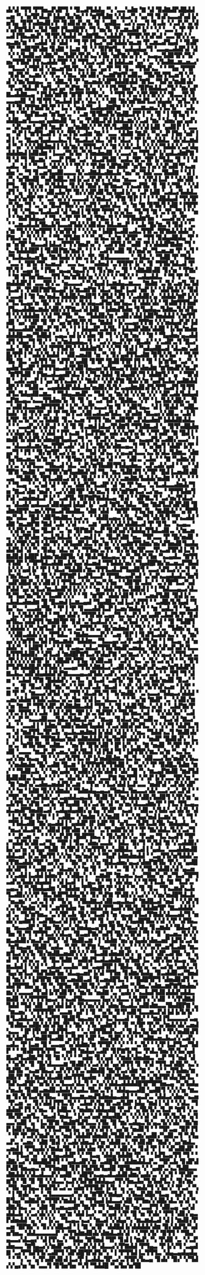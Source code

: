 ▟▞▟▝▜▜▝▛▜▅▃▛▟▛▜▝▝▉▃▟▜▟▟▄▝▚▝▃▃▚▟▆▝▇▝▟▝▉▟▇▟▛▟█▟▟▃▅▝▚▝▅▜▛▟▃▛▐▟▄▞▙▞▆▞▝▝▆▜▜▟▇▝▞▟▃▞▚▝▄▞▜▝▊▟▚▃▃▟▚▟▐▞▅▜▄▝▉▜▚▟▅▟▊▞▛▝▊▟▊▟▚▞▙▝▊▝▄▟█▃▝▃▞▞▃▃▜▝▊▃▙▝▞▃▛▞▚▞▟▞▄▛▇▜▟▞▃▜▟▝▇▛▐▜▄▟█▜▚▝▜▝▅▞▙▝▛▃▆▃▙▛▐▞▝▝▞▝▃▃▚▝▛▝▛▝▃▟▐▜▙▃▆▟▚▝▊▜▛▞▙▟▟▝▚▟▇▜▙▃▚▟▟▟▚▝▛▜▛▞▛▟▚▟▝▃▃▜▛▞▞▃▄▃▆▞▆▝▝▃▟▟▝▟▝▟▟▝▝▜▝▛▐▜▃▞▚▟▜▟▟▞▅▃▆▝▛▃▆▃▟▜▄▟▝▝▉▟▛▝▛▝▚▟▉▜▛▟▆▝▊▟▇▝▐▃▆▝▊▝▞▝▉▛▇▜▄▝▄▟▄▟▄▞▜▝▃▃▄▃▟▟▛▟▝▟▝▞▝▞▙▟▊▃▞▟▇▞▚▃▜▟▛▞▛▟▚▃▚▜▙▝▅▛▇▞▄▜▚▝▚▃▄▃▜▟▉▜▛▞▜▞▅▞▜▜▙▛▐▜▚▃▟▟▞▜▛▝▟▝▜▜▃▞▃▟▝▟▐▟▟▃▅▝▄▞▝▃▝▞▙▟▇▃▆▃▅▃▞▝▜▃▃▞▞▜▛▟▝▞▅▃▅▜▙▜▚▃▚▜▃▝▄▞▛▝▜▝▊▃▝▜▜▟▚▃▝▝▝▜▅▝▛▜▛▝▊▟▜▞▚▃▆▞▞▝▛▃▝▞▆▃▝▟▞▟▊▞▚▃▆▛▇▜▚▟▉▃▝▜▙▜▙▜▜▃▅▜▝▞▚▟▝▞▆▞▙▟▄▃▝▃▝▟▇▃▜▝▛▝▅▃▅▟▞▟▛▜▟▟▉▟▟▝▇▜▃▝▜▟▚▞▆▟▊▟▞▝▛▃▄▜▟▃▛▝▆▜▃▞▄▞▚▛▇▃▜▞▄▝▞▝▐▜▞▜▙▞▅▝▉▛▇▟▟▃▞▜▞▝▆▞▄▛▇▃▟▟▇▃▄▝▐▜▟▞▆▛▇▝▇▜▛▝▛▜▚▞▃▝▝▜▜▝▛▃▚▜▚▜▛▞▞▝▉▃▃▜▚▜▃▃▄▟▊▝▟▝▊▜▜▝▅▃▙▟▐▟▚▝▟▃▚▝▝▟▉▝▇▞▅▛▇▟▜▃▞▟▄▟▞▝▅▜▃▜▚▟▝▝▊▞▛▛▇▟▜▞▛▝▐▃▚▝▅▟▞▜▃▟▄▟▇▛▇▝▝▞▃▃▆▃▅▃▚▜▃▜▞▝▝▃▙▞▜▝▝▜▄▛▇▃▅▝▆▜▄▞▃▝▝▃▆▝▉▜▙▟▜▞▆▟█▃▛▛▐▝▚▝▉▝▐▝█▜▄▜▝▝▟▟█▃▅▜▃▃▄▞▄▟▅▟▉▝▅▝▄▝▛▟█▃▛▟▐▟▟▃▆▞▞▃▟▝▆▞▝▟▅▞▄▞▄▟▚▃▝▟▚▃▆▝▄▟▜▝▆▃▛▝▄▞▆▟█▞▞▝▚▜▚▜▃▟█▟▝▞▞▟▐▟▊▝▄▟▊▛▐▝▃▃▄▝▚▛▐▝▆▜▜▃▟▜▝▞▃▜▜▞▃▟▆▝▇▞▝▃▃▝▟▟▇▝▇▟▚▝▚▞▃▛▐▜▅▝▅▛▐▟▐▝▃▝▇▃▄▜▄▟▃▃▙▃▜▝▆▃▟▃▞▟▃▝▟▜▝▟▃▞▝▛▐▞▚▞▟▟▃▝▟▞▟▃▆▟▟▝▚▞▝▞▞▟█▟▆▟▐▝▟▞▆▞▄▜▜▜▃▞▞▝▇▝▞▟▞▃▙▝▞▞▞▞▜▟▟▞▞▃▞▟▄▟▟▟▅▟▐▟▉▟▆▝▐▃▃▞▜▞▙▞▚▜▅▟▅▟▉▝▞▃▃▞▅▝▜▜▃▛▐▞▄▟▃▟▆▛▇▝▜▝▟▝▜▝█▃▆▞▝▃▃▛▐▜▅▝▃▞▝▟▃▟▜▟▉▝▄▟▃▜▛▃▜▛▐▞▜▟▄▝▊▝▐▝▟▃▟▃▝▟▝▝▚▃▙▝▟▞▞▞▝▝▛▞▝▝▛▟▇▝▟▛▇▟▛▝▅▜▃▜▚▞▞▟▚▟▊▜▚▃▅▟▅▝▃▝▜▝▊▃▅▜▄▟▉▃▃▃▜▞▃▟▇▟▃▟▇▃▙▝▅▞▚▞▜▟▞▃▃▜▙▟▇▝▝▟▐▞▚▝▅▜▙▟█▝▚▟▜▟█▃▚▟▐▞▃▞▛▟▚▝▞▟▄▝▅▃▃▝▝▞▛▟▐▃▛▝▝▟▞▟▉▝▛▜▃▝█▝▊▞▅▝▚▜▟▟▄▝▊▞▟▝▇▟▚▝▇▜▅▃▞▜▚▃▟▜▙▝▊▝█▝▞▜▙▝▝▞▟▟▜▝▄▝▐▞▞▝▝▟▊▃▙▞▛▝▉▞▞▟▛▟▊▜▄▜▄▟▐▞▄▝▃▛▐▟▉▝▃▟▃▞▙▟▟▃▚▃▛▞▅▜▛▝▛▝▃▞▚▞▞▞▃▃▃▟▝▞▆▟▃▞▝▛▇▝▊▛▐▝▐▝▝▟█▟▄▟▝▜▚▜▛▞▚▜▅▝▜▝▃▝▄▝█▃▛▜▙▞▞▃▚▟▜▝▄▟▞▟▃▝▚▝▆▝▇▝▉▜▙▜▝▟█▝▐▜▛▛▐▝▊▝▞▜▄▃▜▃▟▃▟▝▟▝▅▟▐▝▊▜▛▝▛▜▚▞▄▜▃▝▜▞▜▝▇▝▃▜▚▞▜▞▝▝▅▞▝▝▇▟▜▟▄▃▞▝▜▃▚▞▛▝▛▝▚▟▝▛▇▃▜▝▞▝▜▜▙▟▆▜▅▝▝▃▃▟▚▞▛▃▄▝▝▃▆▃▟▃▙▜▙▃▙▜▃▃▟▜▟▞▞▟▊▟▃▜▟▃▆▃▛▝▝▃▙▝█▞▆▃▜▝▉▟▝▝▃▞▆▝▜▞▞▞▆▜▛▜▝▞▅▜▛▟▝▝▞▞▅▝▐▟█▜▃▟▊▃▟▃▜▜▛▃▜▛▇▟▞▟▟▞▚▛▇▃▞▃▜▝▞▞▄▝▝▜▃▜▜▟▇▝▝▝▚▞▙▃▚▞▆▝▟▜▛▃▝▜▜▝▉▟▄▟█▟▄▝▛▝▅▝▅▜▛▝▆▃▃▟▐▟▃▞▛▜▚▜▅▟▚▞▚▝▃▟▜▜▟▝▚▟▊▝▛▞▟▟▟▛▇▟▅▝▜▝▚▃▜▟▟▟█▛▐▝▉▟▊▛▇▞▆▟▚▝▐▝▝▃▟▜▚▟▉▝▊▞▅▟▚▞▜▃▅▃▆▝▛▝▄▜▝▞▜▃▙▃▙▃▅▜▄▝▇▞▙▟▞▞▟▞▃▜▚▝▉▟▃▃▃▃▃▝▃▜▟▃▚▝▜▟█▝▛▝▜▟▃▝▃▃▚▝█▜▞▜▚▃▅▃▛▝▃▃▚▃▝▝▚▟▅▟▝▃▜▜▛▛▐▞▚▝▊▝▜▜▙▜▟▃▟▝▛▜▚▜▝▃▄▞▙▝▐▜▅▝▄▃▄▜▄▃▛▞▜▝▊▞▅▞▃▝█▝▝▟▇▟▉▟▉▝▊▞▅▝▝▛▇▞▝▝▇▝▛▜▅▜▅▃▃▜▜▝▅▞▆▜▟▞▅▝▞▞▞▝▞▝▜▞▞▝▃▟▄▟▟▃▝▝▜▝▛▝▚▃▅▟▟▟▛▟▝▃▃▜▛▞▃▝▅▃▃▃▞▝▚▜▄▟▐▃▆▟▄▃▆▃▃▝▇▟▆▝▃▜▞▃▅▜▃▜▟▜▃▟▚▝▛▟▉▛▇▛▇▃▄▛▐▞▆▃▆▛▇▝▟▃▞▜▄▛▐▃▟▝▅▛▐▞▝▟▟▜▟▞▞▝▉▟▞▃▃▟▐▝▇▝▅▞▅▟▃▜▟▟█▞▅▟▉▜▝▟▜▟▝▟▜▝▞▃▟▟▉▞▄▝▟▟▟▞▆▛▐▞▞▞▜▃▜▃▄▞▅▝█▞▝▟▞▝▝▞▄▜▞▟▄▃▟▜▅▜▅▜▄▃▜▝▟▟▞▟▞▝▊▟▇▜▜▜▅▛▐▜▄▃▟▟▇▃▆▟▞▟▉▞▞▛▇▃▞▟▐▟▊▝▐▟▅▟▜▟▅▝▊▜▄▟▄▃▜▟▆▃▜▞▟▜▄▜▝▞▞▟▟▟▆▝▞▟▝▜▞▜▙▝▚▃▝▜▟▟▉▞▆▝▃▟▊▞▟▟▐▟▉▜▅▟▟▟▝▞▆▜▜▟▉▝▄▞▝▟▛▝▉▝▛▝▄▞▆▜▙▜▚▜▃▝▇▟▟▝▐▞▃▃▄▞▛▛▇▝▞▞▅▟▄▟▚▛▐▟▚▟▃▃▟▟▛▟▉▃▛▝▊▞▚▝▐▝▐▟▄▟▛▃▙▜▙▝▐▟▄▟▛▟▇▞▟▟█▝▐▞▙▞▆▟▅▟▟▟█▃▅▞▜▟█▟▝▃▄▃▚▟▐▞▞▟▅▝▉▝▜▝▞▞▆▝▅▞▝▝▇▝▝▜▄▟▅▞▄▃▟▟▟▜▝▟▄▞▜▝▊▞▝▃▚▞▆▟▄▟▄▃▜▝▝▃▞▞▄▃▛▞▛▝█▃▟▞▝▞▃▟▛▃▜▝█▃▞▃▙▝▄▜▛▞▃▞▟▝▛▜▜▟▜▞▝▟▟▟▆▜▞▝▞▞▜▝▊▟▐▝▚▟▄▟█▃▟▝▟▃▅▞▃▟█▞▛▛▐▝▚▟▞▞▙▟▟▝▝▟▊▃▅▟▉▝▅▝▚▝▊▞▄▟▜▜▃▟▇▝▉▜▞▞▙▞▝▝▜▞▛▜▙▝█▃▝▃▙▜▜▝▆▝▟▜▚▞▄▟█▝▊▜▛▝█▟▊▜▜▛▐▜▝▝▉▝▐▞▆▜▅▝▃▞▚▝▄▟▅▜▃▟▛▝▟▜▜▜▄▃▟▞▛▟▉▜▄▃▄▞▅▜▅▃▄▜▜▟▞▟▅▟▆▝▆▜▅▟▛▞▆▃▛▝▇▜▜▟▉▝▐▜▅▃▟▃▄▟▛▟▃▜▝▞▜▃▜▟▟▝▊▟▄▟▛▞▜▝▟▟▇▜▞▝▄▝▝▜▛▟█▝▃▟▞▃▄▛▐▝▄▞▅▜▚▃▙▞▞▝▇▟▞▝▞▟▚▛▇▝█▟▞▞▆▝▄▟▜▃▙▞▄▟▇▟▟▟▛▞▝▝▜▟▊▃▝▃▄▟▟▟▛▟▟▃▙▞▅▟▉▞▙▜▞▃▄▟▆▟▊▟▜▞▛▜▃▟▜▝▊▜▜▟▜▃▜▟▄▟▉▃▆▃▝▝▜▟▄▃▆▟▛▃▝▜▟▝▄▝▆▞▟▝▞▞▅▝▞▞▝▟▛▃▟▞▙▟▄▟▃▛▇▃▄▃▚▃▃▜▜▟▅▞▙▝▊▝▉▝▄▝▃▞▜▟▚▝█▟▇▃▝▞▛▝▐▃▜▟▞▟█▞▃▝▊▃▚▟▊▟▃▃▅▟▛▜▜▜▟▝▐▞▚▞▅▜▚▃▃▞▆▝▉▝▝▟▉▜▄▃▝▟▐▝▉▟▟▝▚▟█▃▙▟▞▝▟▝▛▞▛▃▛▝▛▝▜▞▛▃▞▟▊▃▟▃▅▜▟▃▝▟▚▟▆▝▇▃▄▞▞▟▉▃▝▃▙▜▙▜▛▃▜▞▚▞▃▜▟▟▊▝▊▃▚▃▅▝▛▜▜▝▆▞▚▟▉▜▛▃▛▟▄▟▅▛▐▟▟▟▉▟▟▃▞▝▝▃▃▟▚▞▞▟▚▟▝▝▟▝▉▝▊▃▆▟▐▟▃▞▛▟▇▜▝▜▜▟▇▃▟▝▄▝▉▜▚▟█▟▅▞▞▟▄▞▆▜▄▝▞▟▟▝▐▜▚▃▆▝▐▃▛▛▇▞▚▟▞▞▅▜▚▞▙▝▞▜▚▟▛▝▇▝█▟▐▝▅▟▊▜▞▟▟▜▞▟▅▟█▜▄▟▃▞▜▝▃▝▛▃▛▞▚▃▆▞▙▞▚▃▄▟▜▞▃▟▉▞▃▃▞▝▐▃▝▟▃▃▟▃▆▞▅▃▜▜▛▃▟▞▝▟▐▝▃▜▙▜▞▟▆▃▄▃▜▝▜▝▄▜▅▜▝▟▟▛▐▞▛▝▄▞▜▝▐▜▝▝▉▞▆▜▛▃▞▞▅▝▃▝▜▟▝▟▚▃▝▞▄▃▅▜▃▃▚▃▜▞▟▃▜▟▆▃▝▟▆▜▄▜▅▃▅▃▜▞▆▝▃▜▝▝▊▜▅▞▞▜▟▞▅▝▟▝▝▃▝▟▊▃▝▃▙▞▝▝▇▝▚▟▆▞▟▞▞▃▝▞▟▜▃▃▝▜▙▃▟▝▟▃▝▃▛▞▆▜▙▟▉▜▜▟▄▟▅▃▝▃▛▃▟▞▄▟▝▝▄▞▝▟▜▛▇▝▅▟▇▝▄▞▜▜▛▞▆▜▄▟▇▟▚▟▝▜▄▝▆▃▜▟▉▟▜▝▞▜▛▝█▟▐▃▅▟▊▟▉▃▄▝▜▟█▞▙▝█▜▃▟▉▃▞▟▚▝▉▟▞▝▝▝▞▞▞▃▆▟▇▞▙▟▟▞▅▟▇▝▝▞▄▝▝▝▞▝▜▃▄▝▝▃▚▟▝▟▝▝▛▃▝▟▅▜▞▜▃▟▛▝▟▝▆▝▛▝▆▃▝▃▜▃▟▃▃▟▆▟▞▜▅▝▇▃▞▟▆▝▅▟▚▝▃▞▞▟▊▜▛▝▟▞▅▃▜▝▛▞▆▛▇▜▃▞▃▞▅▃▝▝▛▜▜▟▅▜▛▟▝▃▅▟▅▟▃▛▐▞▝▃▟▜▙▝▉▛▇▛▇▟▟▃▄▝▊▟▝▝▟▛▇▃▜▝▃▞▅▞▛▟▃▞▃▝▟▃▟▞▄▟▃▃▞▟▉▟▄▟▐▟▄▛▐▞▝▃▟▝▇▜▃▜▟▃▝▜▅▝▇▟▜▃▛▟▛▟█▝█▟▆▟█▜▚▃▆▞▞▛▇▃▟▜▙▟▇▃▝▟▇▝▟▟▝▝▇▜▛▝▜▜▄▜▄▝▇▟█▟▞▝▄▜▛▜▅▞▚▟▃▝█▟▝▟▉▜▅▟▇▃▚▃▞▃▝▝▟▟▉▃▄▃▚▜▄▝▅▞▜▝▟▞▙▜▝▜▚▃▟▟▝▟▇▝▅▃▆▛▇▝▇▟▝▃▙▝▞▟▝▝▝▃▆▝▄▟▞▞▟▞▟▟▇▃▟▝▛▝▊▜▃▝▚▃▄▃▝▝▞▟▜▞▃▜▅▝█▃▛▝▃▝▅▝▉▛▇▟▚▃▛▝▉▟▚▟▚▜▟▟▄▜▜▟▃▟▊▃▝▞▆▃▅▃▝▞▅▜▛▟▅▝▄▃▙▜▟▃▙▝▞▃▅▟▐▝▃▝█▃▛▟▇▝▅▃▝▜▛▃▃▝▛▝█▞▅▟▊▝▟▞▞▜▛▞▅▜▝▟▞▜▚▝▟▜▄▟▛▟▃▜▚▞▆▝▞▞▄▟▆▜▜▟▆▞▅▞▟▜▅▟▊▜▄▟▄▟▟▜▟▝▟▝▚▝▉▟▄▝▟▃▚▞▚▝▜▜▅▞▃▜▚▝▊▞▙▜▄▜▛▃▃▜▚▃▟▜▛▟▐▃▜▝▇▟▉▟▐▟█▛▐▟▅▞▆▟█▜▙▝▟▝▉▟▞▜▟▃▄▃▚▞▚▞▜▞▚▜▅▝▚▃▄▟▃▝▇▜▜▜▜▟▛▝▞▜▛▜▟▃▟▟▊▃▙▜▄▞▟▃▅▟▝▜▜▟▟▞▅▞▞▜▄▟█▛▇▞▅▃▅▃▛▜▙▟▐▞▞▞▄▟▐▞▝▛▐▝▟▃▞▜▟▟▊▞▆▃▜▜▜▃▟▃▛▜▄▟▉▜▝▃▃▞▟▜▃▞▞▃▜▝▚▞▆▞▙▃▞▝▅▝▉▝▞▃▛▛▇▛▐▃▟▜▃▃▛▝▛▜▙▃▄▟▚▟▝▃▚▟▚▃▄▟▄▟▃▜▅▜▚▟▛▟█▟▚▞▞▟▊▟▐▝▛▜▟▃▞▞▚▞▅▞▚▜▅▝▝▟▉▜▛▃▙▞▝▃▚▜▛▜▃▞▚▟▛▟▟▝▄▞▄▜▃▞▆▃▙▟▛▟▐▞▞▞▝▝▅▝▟▟▞▜▚▃▜▟▉▟▐▝▐▝▜▟▃▃▄▃▞▟▃▜▞▜▄▞▆▞▜▞▞▜▃▟▛▞▞▞▝▝▊▝▆▜▛▝▟▟▞▟▊▜▝▝▝▃▅▟▜▟▊▝▉▟▐▞▃▃▙▟▃▟▅▟▆▝█▝█▃▅▟▐▃▆▃▄▟▝▜▄▟█▃▚▟▐▃▞▟▜▜▝▝▃▟█▞▙▜▄▟▝▜▙▞▚▃▝▃▃▟▞▜▙▝▝▛▐▝▛▝▊▃▃▟▟▜▃▛▐▃▅▞▆▟▄▜▝▝▆▝▄▟▃▜▝▝▆▃▟▝▐▃▚▜▟▞▟▜▟▝▝▜▄▞▟▟▚▝▜▜▛▟▞▃▄▞▜▃▚▃▛▞▄▞▄▟▛▃▙▟▜▞▛▝▊▟▆▜▙▃▚▟▟▜▜▝▇▟▉▜▛▝▊▟▝▃▜▃▟▃▛▞▃▝▚▞▙▟▝▞▚▝▐▟▝▝▉▝▜▟█▜▞▟▟▟▞▞▚▞▆▜▃▛▐▞▛▃▝▃▛▜▜▞▃▝█▞▅▟▅▟▝▞▜▞▝▞▃▞▃▝▜▟▆▞▄▝▄▝▞▟▉▃▟▟▞▞▄▝▛▜▟▃▝▝▇▟▅▃▃▃▛▞▝▃▅▝▉▛▐▝▊▟▜▃▟▟▚▃▚▝▄▝▆▞▄▞▞▞▆▜▜▃▜▟▐▜▅▃▆▟▞▜▟▟▆▃▝▜▃▃▄▞▃▞▛▃▟▞▜▞▆▝▐▝▜▃▄▝▟▝▅▟▟▞▚▝▐▟█▜▝▃▞▝▟▝▛▃▄▃▚▟▃▞▜▜▙▜▅▟▛▃▅▟▄▝▟▜▞▟▚▟▚▟▚▜▃▃▙▜▜▜▟▟▉▞▝▟▜▃▟▝▆▟█▛▇▜▃▞▛▟▄▛▇▝▄▞▆▃▞▞▚▝▛▞▄▃▞▞▜▜▃▞▃▞▛▞▞▞▞▟▜▛▐▞▝▟█▟▛▞▜▜▄▝▛▟▉▃▆▝▝▃▛▞▚▃▝▃▜▞▃▞▄▜▝▝▚▝▉▜▛▜▟▜▟▟█▟▚▜▜▟▞▞▃▃▄▞▜▜▞▟▇▟▃▞▃▟▊▞▙▞▆▟▚▟▚▃▅▞▆▜▟▟▛▟▇▃▙▃▚▟▛▟▄▟▟▟▚▛▇▃▃▃▄▃▟▜▟▞▃▟▚▝▃▞▅▜▛▃▞▃▙▝▝▃▜▜▝▜▝▟▅▝▝▃▙▟▝▛▇▝█▟▟▟▚▝▃▜▃▝▄▜▃▟▝▃▆▜▞▝▇▝▆▝▃▜▟▞▅▟▉▝▉▃▞▝▃▝▃▝▊▝▉▃▞▟█▝▆▞▚▞▝▞▛▃▛▃▙▝▆▃▟▝▝▟▚▝▟▞▜▞▛▟▚▃▅▝▐▞▛▝▇▝▛▝▚▝▆▃▃▞▟▜▟▝▄▞▜▜▝▟▃▟▜▞▜▝▜▞▅▟█▞▝▃▚▃▃▞▜▟▄▃▞▟▟▟▝▃▅▞▟▟▅▜▜▟▞▃▙▃▚▞▃▜▅▝▛▟▐▃▝▟▃▃▚▝▝▝▚▞▆▝▇▟▛▝▃▝▞▟▊▞▆▞▅▝▇▃▛▝▜▜▞▟▛▃▛▟▇▟▇▃▟▟▝▜▜▃▚▝█▝▟▟▊▜▙▃▚▞▟▝▝▃▙▛▇▞▛▞▛▃▜▜▜▞▞▃▙▝▐▟▝▟▜▃▜▛▐▞▃▜▟▜▛▞▝▜▙▜▅▃▚▟▝▝▛▞▟▞▙▞▝▃▟▞▝▃▛▝▚▃▃▟▉▃▃▜▟▃▜▟▆▃▛▃▞▝▆▃▄▝▊▟▃▞▅▞▚▟▊▃▝▜▃▞▟▝▇▃▞▟▃▝▝▃▃▟▐▝▐▟▆▞▚▟▉▞▆▟▆▜▄▟▟▝▛▃▞▟▉▟▚▟▜▃▝▞▝▞▞▜▝▟▟▜▃▜▃▝▟▝▆▟▜▜▃▜▛▃▙▝▄▃▙▃▆▟▆▟▐▞▟▟▝▟▐▞▝▞▅▃▝▜▟▟▚▃▜▝▇▟▊▟▞▞▝▟▐▝▜▛▇▝▜▛▇▟▄▞▆▟▚▟▇▟▟▟▚▜▄▜▅▜▚▟▟▞▝▝▅▟▛▝█▟▊▟▚▝▐▃▚▞▃▝▆▜▙▜▙▞▚▟▇▃▝▝▅▞▛▝█▜▞▟▉▝▐▛▐▞▚▝▄▝▇▝▅▟▊▝▚▜▛▝▛▞▝▟▉▝▃▃▃▝▆▃▛▃▛▃▅▃▚▟▚▜▙▟▝▟▐▜▟▝▜▝▐▟▜▜▛▞▆▃▚▞▆▝▚▃▜▃▝▃▞▞▅▞▙▃▄▝█▝▝▞▃▞▙▜▜▃▚▛▐▞▅▟█▟▆▃▜▃▜▃▝▟▉▃▃▞▙▞▅▟▛▞▙▃▝▞▅▟▆▟▅▝█▞▃▟▇▝█▃▆▝▐▞▛▛▇▜▞▜▜▟█▝▄▝▚▞▞▝▛▝▉▟█▃▜▟▆▝▆▞▝▝▜▟▉▃▙▝▞▝▅▞▄▟▞▜▚▟▉▞▞▟▞▟▟▜▝▟▞▝█▝▚▝▆▃▄▛▇▟▉▝▆▟▜▟█▟▉▟▉▃▚▃▙▞▝▞▝▃▝▟▄▜▞▝▅▜▝▃▃▛▇▝▇▞▛▜▝▞▚▛▐▞▛▃▃▜▛▞▆▝▃▝▇▝▅▟▚▞▃▟▅▃▅▟▟▜▞▃▆▝▝▜▚▞▚▜▃▞▟▟▐▃▛▃▃▝▅▟▛▟▝▃▛▟▞▟▛▞▞▝▆▝▐▟▇▝▉▞▞▟▆▟▞▝▜▟▆▟▄▃▄▃▞▜▅▟▃▜▅▃▃▞▟▞▃▃▞▃▞▃▛▟▝▝▞▜▛▃▜▃▚▟▜▟▞▃▞▃▄▟▟▃▄▃▙▝▉▟▊▜▞▝▆▞▟▟▞▟▉▞▙▟▉▜▝▞▛▞▆▝▄▃▙▜▜▃▚▛▇▝▃▞▙▝▆▜▄▟▉▝▊▞▃▞▙▝▟▝▚▞▅▞▟▃▃▟▆▞▛▝▐▜▃▜▜▃▄▃▟▃▅▟▛▜▅▟▉▃▟▝▃▟▄▟▄▟▉▞▄▜▄▝▛▟▛▝▚▃▟▝▝▟▊▃▚▜▟▞▃▞▟▞▙▝▟▝▐▃▚▜▄▛▐▛▇▝▐▝▃▟█▃▝▞▆▟▆▝▞▞▆▟▉▝▝▃▚▜▄▞▅▟▐▃▆▞▄▝▚▝▜▝▝▜▜▟▃▟▉▝▇▞▄▃▟▟▐▝▄▟▟▛▐▛▐▟▛▝▊▝▅▜▃▃▜▟▜▃▙▜▙▝▆▟▄▟▄▝▚▝▅▃▞▟▃▟▜▞▝▟▉▟▐▜▛▟▆▝▞▟▞▝▃▜▚▟▇▜▞▟▝▝▛▝▇▞▟▟▃▜▞▞▃▞▜▝▝▃▛▃▅▝▃▝▝▝▞▃▛▟▜▝█▟▛▜▙▃▚▝▉▞▅▜▞▞▃▝▛▃▅▝▜▃▚▃▟▜▝▜▛▞▚▟▟▜▞▟▊▃▞▜▄▝▜▛▐▝▉▃▝▟▅▞▃▃▙▝▐▟▃▝▉▞▜▝▚▜▟▝▇▝▞▃▟▟▉▞▙▞▄▞▅▝▄▜▄▞▜▟▊▝▚▜▛▟▝▞▅▜▜▜▞▃▚▟█▟▃▝▃▟▐▝▄▟▃▝▃▃▟▟▅▟▉▟▟▃▄▛▐▞▃▜▅▜▜▝▞▞▆▝▅▞▅▟▚▞▝▜▄▛▐▟▆▟▅▟▟▝▝▃▄▜▜▞▅▜▟▟▞▃▞▛▇▃▟▟▞▜▛▝▄▞▛▃▝▝▇▞▚▞▝▞▅▝█▟▃▟▅▞▄▃▞▟▅▛▇▜▙▝▛▞▄▝▄▟█▟▞▟▛▜▝▝▄▟▊▃▞▝▟▃▅▞▞▝▆▝▉▝▃▞▝▝▃▝▉▝▞▝▞▜▙▞▟▟▊▞▟▝▄▃▅▞▞▃▟▟▐▃▟▟▐▟▅▞▛▝▞▟█▃▚▝▝▃▆▟▛▝▇▃▅▃▚▃▞▜▙▞▚▞▚▞▜▃▞▜▛▜▃▟▚▞▙▟▞▟▄▟▟▝▝▟▐▃▟▝▐▝▄▃▜▞▝▜▝▟▞▟▄▝▞▝▊▜▜▃▙▝▇▝▜▃▛▃▝▃▄▃▜▝▚▜▙▟▄▟▆▝▞▜▟▟▅▝▛▜▅▟▛▞▛▝▟▟▝▝▚▝▊▝▊▃▝▜▚▃▆▟▚▃▙▜▃▟▉▞▞▞▛▝▇▃▜▟▛▜▟▟▄▜▞▝▊▞▚▛▇▝▛▟▊▞▞▃▞▞▝▞▅▞▅▟█▜▟▃▙▝▅▃▆▞▝▃▞▃▜▝▛▝▜▞▄▝▚▜▙▟▇▃▞▟▉▃▄▃▙▃▛▝▇▟█▃▟▝▅▟▝▝▞▟▚▜▞▃▜▞▆▟▆▝▞▜▝▃▆▜▜▟▅▝▆▝▚▟▟▞▛▜▄▟▚▜▙▜▄▜▟▟▆▜▛▝▇▃▟▟▟▞▟▝▃▝▜▞▆▜▅▃▝▃▚▜▛▃▙▝█▞▞▜▃▟▜▝▅▝▄▃▄▜▜▃▞▛▇▟▞▟▃▃▟▞▜▝▅▟▞▞▄▟▆▜▝▃▟▜▙▃▞▟▐▜▚▞▅▝▛▝▊▝▄▞▄▝▚▜▄▟█▜▙▞▞▟▝▞▛▝▟▜▙▃▄▝▅▃▃▟▛▝▄▜▅▝▇▞▄▞▄▜▅▟▄▃▄▜▜▝█▝▜▞▆▃▞▟▄▝▊▃▆▟▞▝█▟▃▞▅▜▅▝▊▞▜▝▛▜▜▃▞▞▟▃▄▝▉▃▄▛▇▞▚▟▜▝█▞▃▜▛▟▝▜▝▝▊▝▄▃▅▃▜▞▞▞▆▃▟▟▊▞▅▃▛▃▛▜▞▝▟▝▆▟▉▃▆▝▐▝▟▟▆▝▅▞▄▜▄▟▞▟▅▃▅▛▐▟▜▞▃▞▙▝▆▜▄▃▅▝█▟▉▝▄▟▃▝▚▜▚▝▚▛▇▝▅▃▞▜▝▞▄▞▝▝▞▞▚▞▛▃▅▜▃▟▆▝▆▃▆▜▃▞▛▞▙▝▉▞▆▟█▃▅▟▛▞▞▞▝▜▃▟▊▟▅▟▊▟▚▝▄▝▄▟▝▟▛▃▟▜▙▝▅▝▄▟▝▜▝▟▚▞▃▝▊▝█▃▜▟▇▝▚▟▉▟▜▃▟▃▟▟▆▝▅▜▅▛▐▃▝▟▛▞▙▞▟▃▄▝▆▞▆▃▙▟▐▝▞▟▝▝▃▟▃▞▃▃▙▞▚▟▝▃▄▟▜▛▐▝█▟▃▝█▞▄▝▃▝▃▞▆▝▄▟▞▃▜▜▄▞▅▜▃▞▜▟▜▟▆▜▅▝▟▃▄▃▅▛▐▞▟▝▜▜▅▝▊▟▆▞▙▟▄▝▉▃▟▟▉▃▞▜▅▟█▝▆▞▞▝▐▟▜▛▇▝█▜▛▃▅▟▉▃▟▝▊▃▅▟█▜▃▜▝▝█▟█▜▛▜▝▟▅▟▉▟▜▝▃▟▟▜▛▜▙▞▄▝█▝▚▝█▜▅▝▉▟█▝▊▞▃▟▚▞▃▟▅▝▚▜▅▃▚▟▆▃▆▛▇▜▅▟▅▞▆▞▞▃▃▃▞▜▚▟▐▞▛▟▊▜▚▝▆▞▙▝▅▟▇▝▃▝▄▟▞▞▚▃▙▟▜▟▊▟▟▟▚▟▟▃▆▟▉▝▞▞▛▜▜▜▄▃▞▜▚▃▟▜▙▃▃▃▃▜▄▞▞▟▃▃▚▜▟▜▚▝▞▟▊▝▝▞▛▟▇▟▜▟▟▝▜▟▝▟▊▝▄▞▟▟▐▟▚▝▛▞▅▞▞▟▝▟▅▞▙▃▟▃▚▟▉▟▆▃▃▜▙▟█▛▇▝▄▝▆▃▅▞▝▞▜▜▜▜▛▝▃▃▆▝▄▛▐▝▊▝▚▞▙▝▊▜▚▟▊▜▃▃▆▃▛▟▐▟▐▞▙▜▞▝▊▜▃▟▟▃▞▞▙▝▅▜▜▝█▟▊▜▄▃▅▞▛▞▜▃▜▃▃▟▝▝█▞▝▝▆▟▐▜▃▃▃▃▞▃▄▝▊▟▇▃▚▟█▞▟▞▟▜▄▜▚▝▇▞▝▞▙▝▄▟▆▜▝▝▉▝▚▜▛▝▛▞▚▞▆▟▞▟▞▃▅▟▚▃▃▝▐▛▐▜▚▟▚▟▟▜▜▃▄▝▝▃▚▟▜▜▙▟▚▃▞▝▊▟▃▜▄▜▅▜▝▝▛▞▅▟▉▟▜▜▞▟▅▜▃▞▅▟▉▜▃▟█▝▄▜▟▜▝▟▛▝▅▃▜▟▛▞▝▟▝▝▚▟▇▃▅▃▙▃▞▞▃▟▚▃▟▃▝▛▐▃▅▝█▝▃▃▄▞▚▞▟▟▆▞▆▝▛▜▛▞▝▞▝▝▝▃▜▞▝▝▞▛▐▃▛▜▃▞▜▟▛▝▝▝▉▟▛▜▜▞▛▜▃▝▚▟▜▝▆▟▄▞▃▟▛▝▊▛▇▜▞▜▃▝▛▟▃▜▅▞▛▞▙▞▄▟▇▃▟▜▃▟▇▞▜▝▉▝▇▝▞▞▝▝▚▟▅▝▊▞▄▟▝▞▆▟▞▟▅▟▆▃▝▃▛▝▜▝▅▟▝▟▞▝▅▜▞▝▊▝█▞▟▃▃▃▆▝▉▟▉▞▞▃▞▞▟▝▄▞▟▜▜▝▊▝▛▟▝▜▜▃▛▟█▞▚▃▚▜▟▜▙▝▚▃▅▜▙▃▞▃▛▞▛▞▛▃▚▟▇▟█▝▇▞▛▃▞▟▆▝▇▝▃▝▞▝▃▜▜▟▅▞▆▟█▞▛▝▊▞▆▟▞▟▃▟▊▟▅▜▜▜▄▟▅▝▝▟▊▞▜▟▆▞▙▞▅▝▄▜▟▜▛▟▄▜▅▜▃▝▜▟▚▃▟▜▛▝▅▜▞▞▃▜▃▃▞▟▃▜▝▃▚▞▞▟▟▃▟▟▟▟█▜▛▜▛▜▅▃▄▝▚▞▙▟▄▞▅▃▙▝▉▟▊▃▅▟▉▃▙▟▞▞▄▟▃▜▙▞▃▜▚▝▟▟▄▃▃▟█▝▄▟▉▜▝▞▞▞▅▝▆▃▆▝▊▞▙▜▃▞▙▜▙▃▝▝█▜▃▃▆▃▅▟▜▟▅▟▄▃▟▟▝▝▄▃▛▃▝▟▟▃▞▟▅▞▚▃▅▝▛▃▅▝▃▝▊▞▟▟▐▜▜▃▜▞▝▃▙▟▚▜▄▜▛▃▅▜▟▛▐▟▄▝▆▟▐▝▟▝▝▞▟▃▝▜▟▟▅▛▐▜▝▞▅▃▝▛▐▟█▃▚▝▅▟▅▞▟▟▄▟█▝▛▃▛▝▄▜▙▜▞▃▜▃▛▝▇▜▝▞▃▜▙▜▛▃▆▜▃▝▅▃▟▝▅▟▃▝▐▞▃▞▄▟▚▟▄▟█▞▚▝▞▞▞▟▝▟▝▝▛▞▙▞▅▝▄▜▃▃▚▟▉▝▄▝▐▃▜▛▇▝▅▟▇▜▟▜▃▃▚▜▙▝█▝▆▞▃▟▄▃▜▞▄▃▜▞▞▟▞▝▇▞▆▛▐▟▊▞▆▟▄▝▚▜▜▃▛▜▙▜▄▝▚▞▛▞▟▜▚▝▄▞▆▝▅▟▊▜▝▝▝▜▛▃▄▝▉▛▐▜▝▝▛▝▛▃▛▞▆▟▚▞▄▝▅▟▝▟▟▟▛▟▅▟▊▞▜▟▊▟▞▃▆▞▄▟▊▞▚▟▊▃▜▝▚▜▄▃▛▃▝▃▅▞▝▟▇▝▉▟▝▞▃▟▞▟▅▃▛▞▅▝▟▟▊▃▚▝▛▟▊▟▛▝▇▟▚▝▄▞▆▟▃▃▅▟▐▝▛▜▄▟▞▞▆▟▄▜▙▝▐▟▞▟▅▝▛▞▚▞▝▟▊▞▄▝▊▟▝▛▐▝▝▟▚▟▉▟▛▝▞▝▜▜▃▞▚▞▝▞▄▜▄▃▟▟▛▝▞▝▜▃▄▝▟▟▄▜▟▟▇▝▛▃▝▝▐▟▜▃▄▜▜▝▜▝▝▟▇▞▃▞▚▜▙▟█▟▜▜▝▝▄▟▃▟▛▞▆▝▃▟█▜▞▝▟▟▆▟▟▃▛▃▝▜▛▃▙▝▊▟▛▟▛▟▊▜▅▃▄▃▚▞▜▜▅▟█▝▊▛▐▜▟▜▙▜▄▟█▝█▜▙▃▅▝▞▝▄▟▛▃▚▃▜▟█▃▃▟▇▟▟▞▞▟▃▟▃▃▛▞▄▟█▝▝▟█▜▚▃▄▃▟▃▟▟▊▟▆▞▄▟▞▃▝▞▄▜▝▝▛▟▛▃▆▜▞▝▉▝▉▝▉▝▞▟▃▃▚▃▛▞▙▛▇▜▟▟▄▃▞▜▚▜▅▃▙▞▜▞▙▟▜▃▚▝▉▞▆▞▞▜▙▝▇▜▄▃▜▜▟▜▞▃▞▃▚▟▅▜▜▜▙▛▐▞▙▝▄▝▃▝▅▟▞▜▝▞▙▞▞▝▛▃▞▝▚▝▐▝▉▟▞▝▃▝▃▜▃▃▃▃▃▞▚▞▄▝▇▜▛▞▆▟▄▞▝▞▙▃▛▟█▞▜▃▄▝▜▟▚▝▊▝▉▜▄▞▚▟▇▟▚▞▜▜▛▞▆▟▟▝▄▝▜▜▄▟▐▟▃▃▞▟█▝▛▜▅▞▞▟█▞▟▃▚▞▟▝▚▟▇▞▙▃▝▃▝▟▇▝▉▃▅▃▄▟▛▝▇▞▛▝▜▝▆▟▉▞▆▝▅▞▃▃▛▜▝▟▉▃▄▝▃▞▟▟▟▃▙▝▞▃▞▟▞▞▞▝▄▞▆▝▟▟▐▃▞▝▚▞▄▟▝▞▛▝█▝▅▝▛▟▞▝▛▜▝▟▊▞▄▃▛▟▅▟▟▝▄▝▞▝▐▞▃▝▜▃▄▃▚▃▞▝▆▃▟▝▞▟▄▞▚▝▆▃▆▟▃▟▝▟▐▝▆▟▊▞▛▃▅▝█▛▇▞▚▝▊▞▞▟█▃▟▝▐▝▇▝▄▜▛▝▟▟█▟▐▞▟▟▟▟▞▟▆▝▉▞▟▟▜▞▚▟▅▜▅▃▝▟▟▃▃▃▃▃▛▝▃▜▜▟▆▟▉▟▞▟▆▟▃▟▞▟▝▝▞▜▚▜▞▝▉▜▜▝▝▜▙▞▄▃▃▞▟▃▄▞▝▟▐▜▚▃▚▝▜▟▄▝▇▜▅▟▝▜▛▝▊▟▐▝▆▟▚▝▚▝▛▟▉▝▃▝▞▃▛▟▅▃▃▝▇▜▄▃▞▞▆▟▛▃▄▝▞▃▛▞▟▝▟▃▃▞▞▛▇▟▟▝▛▜▄▃▝▛▐▞▞▜▝▃▄▟▇▝▃▞▛▜▟▜▜▞▃▟▛▜▝▟▛▟█▜▛▟▜▞▚▝▐▝▛▜▜▟▐▃▜▜▜▃▝▟▄▃▄▟▄▟▄▝▝▝▚▝▃▝▄▜▚▟▛▟▊▟▐▃▞▛▐▃▟▟▃▜▛▃▞▃▜▜▛▞▙▃▄▝▊▟▞▝▉▞▝▞▜▟▞▞▄▞▅▝▅▝▃▃▜▝▉▜▅▜▅▝▚▜▝▜▟▟█▝▚▞▙▞▅▜▉